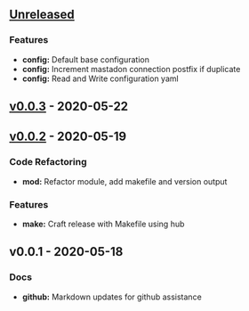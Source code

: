 <a name="unreleased"></a>
## [Unreleased]

### Features
- **config:** Default base configuration
- **config:** Increment mastadon connection postfix if duplicate
- **config:** Read and Write configuration yaml


<a name="v0.0.3"></a>
## [v0.0.3] - 2020-05-22

<a name="v0.0.2"></a>
## [v0.0.2] - 2020-05-19
### Code Refactoring
- **mod:** Refactor module, add makefile and version output

### Features
- **make:** Craft release with Makefile using hub


<a name="v0.0.1"></a>
## v0.0.1 - 2020-05-18
### Docs
- **github:** Markdown updates for github assistance


[Unreleased]: https://github.com/nthomas20/gostadon-cli/compare/v0.0.3...HEAD
[v0.0.3]: https://github.com/nthomas20/gostadon-cli/compare/v0.0.2...v0.0.3
[v0.0.2]: https://github.com/nthomas20/gostadon-cli/compare/v0.0.1...v0.0.2
